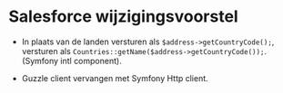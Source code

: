 # Salesforce wijzigingsvoorstel

- In plaats van de landen versturen als `$address->getCountryCode();`, versturen als `Countries::getName($address->getCountryCode());`.
(Symfony intl component).

- Guzzle client vervangen met Symfony Http client.
